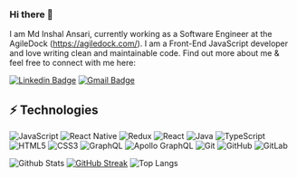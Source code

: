 ### Hi there 👋

I am Md Inshal Ansari, currently working as a Software Engineer at the AgileDock (https://agiledock.com/). I am a Front-End JavaScript developer and love writing clean and maintainable code. Find out more about me & feel free to connect with me here:

[![Linkedin Badge](https://img.shields.io/badge/-Inshal-blue?style=flat-square&logo=Linkedin&logoColor=white&link=https://www.linkedin.com/in/inshal-ansari/)](https://www.linkedin.com/in/inshal-ansari/)
[![Gmail Badge](https://img.shields.io/badge/-inshalansari80@gmail.com-c14438?style=flat-square&logo=Gmail&logoColor=white&link=mailto:inshalansari80@gmail.com)](mailto:inshalansari80@gmail.com)



## ⚡ Technologies

![JavaScript](https://img.shields.io/badge/-JavaScript-black?style=flat-square&logo=javascript)
![React Native](https://img.shields.io/badge/react_native-%2320232a.svg?style=for-the-badge&logo=react&logoColor=%2361DAFB)
![Redux](https://img.shields.io/badge/redux-%23593d88.svg?style=for-the-badge&logo=redux&logoColor=white)
![React](https://img.shields.io/badge/-React-black?style=flat-square&logo=react)
![Java](https://img.shields.io/badge/java-%23ED8B00.svg?style=for-the-badge&logo=java&logoColor=white)
![TypeScript](https://img.shields.io/badge/-TypeScript-007ACC?style=flat-square&logo=typescript)
![HTML5](https://img.shields.io/badge/-HTML5-E34F26?style=flat-square&logo=html5&logoColor=white)
![CSS3](https://img.shields.io/badge/-CSS3-1572B6?style=flat-square&logo=css3)
![GraphQL](https://img.shields.io/badge/-GraphQL-E10098?style=flat-square&logo=graphql)
![Apollo GraphQL](https://img.shields.io/badge/-Apollo%20GraphQL-311C87?style=flat-square&logo=apollo-graphql)
![Git](https://img.shields.io/badge/-Git-black?style=flat-square&logo=git)
![GitHub](https://img.shields.io/badge/-GitHub-181717?style=flat-square&logo=github)
![GitLab](https://img.shields.io/badge/-GitLab-FCA121?style=flat-square&logo=gitlab)



![Github Stats](https://github-readme-stats.vercel.app/api?username=inshal1998&count_private=true&show_icons=true&include_all_commits=true&theme=great-gatsby)
[![GitHub Streak](https://streak-stats.demolab.com?user=inshal1998&theme=highcontrast)](https://git.io/streak-stats)
![Top Langs](https://github-readme-stats.vercel.app/api/top-langs/?username=ludehsar&hide=TeX&layout=compact)


